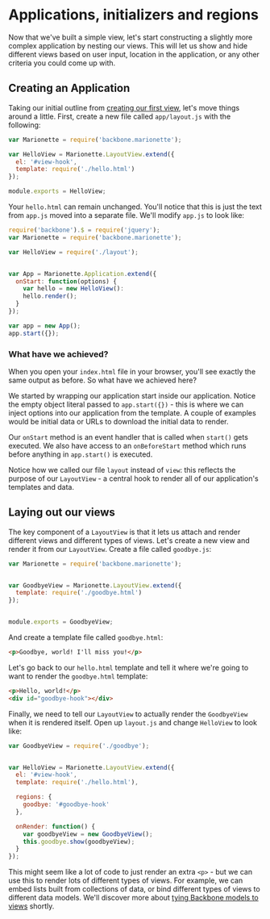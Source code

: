 # Applications, initializers and regions

Now that we've built a simple view, let's start constructing a slightly more
complex application by nesting our views. This will let us show and hide
different views based on user input, location in the application, or any other
criteria you could come up with.

## Creating an Application

Taking our initial outline from
[creating our first view](./firstview.md#project-outline), let's move things
around a little. First, create a new file called `app/layout.js` with the
following:

```js
var Marionette = require('backbone.marionette');

var HelloView = Marionette.LayoutView.extend({
  el: '#view-hook',
  template: require('./hello.html')
});

module.exports = HelloView;
```

Your `hello.html` can remain unchanged. You'll notice that this is just the text
from `app.js` moved into a separate file. We'll modify `app.js` to look like:

```js
require('backbone').$ = require('jquery');
var Marionette = require('backbone.marionette');

var HelloView = require('./layout');


var App = Marionette.Application.extend({
  onStart: function(options) {
    var hello = new HelloView():
    hello.render();
  }
});

var app = new App();
app.start({});
```

### What have we achieved?

When you open your `index.html` file in your browser, you'll see exactly the
same output as before. So what have we achieved here?

We started by wrapping our application start inside our application. Notice the
empty object literal passed to `app.start({})` - this is where we can inject
options into our application from the template. A couple of examples would be
initial data or URLs to download the initial data to render.

Our `onStart` method is an event handler that is called when `start()` gets
executed. We also have access to an `onBeforeStart` method which runs before
anything in `app.start()` is executed.

Notice how we called our file `layout` instead of `view`: this reflects the
purpose of our `LayoutView` - a central hook to render all of our application's
templates and data.

## Laying out our views

The key component of a `LayoutView` is that it lets us attach and render
different views and different types of views. Let's create a new view and render
it from our `LayoutView`. Create a file called `goodbye.js`:

```js
var Marionette = require('backbone.marionette');


var GoodbyeView = Marionette.LayoutView.extend({
  template: require('./goodbye.html')
});


module.exports = GoodbyeView;
```

And create a template file called `goodbye.html`:

```html
<p>Goodbye, world! I'll miss you!</p>
```

Let's go back to our `hello.html` template and tell it where we're going to want
to render the `goodbye.html` template:

```html
<p>Hello, world!</p>
<div id="goodbye-hook"></div>
```

Finally, we need to tell our `LayoutView` to actually render the `GoodbyeView`
when it is rendered itself. Open up `layout.js` and change `HelloView` to look
like:

```js
var GoodbyeView = require('./goodbye');


var HelloView = Marionette.LayoutView.extend({
  el: '#view-hook',
  template: require('./hello.html'),

  regions: {
    goodbye: '#goodbye-hook'
  },

  onRender: function() {
    var goodbyeView = new GoodbyeView();
    this.goodbye.show(goodbyeView);
  }
});
```

This might seem like a lot of code to just render an extra `<p>` - but we can
use this to render lots of different types of views. For example, we can embed
lists built from collections of data, or bind different types of views to
different data models. We'll discover more about
[tying Backbone models to views](./backbone.md) shortly.
